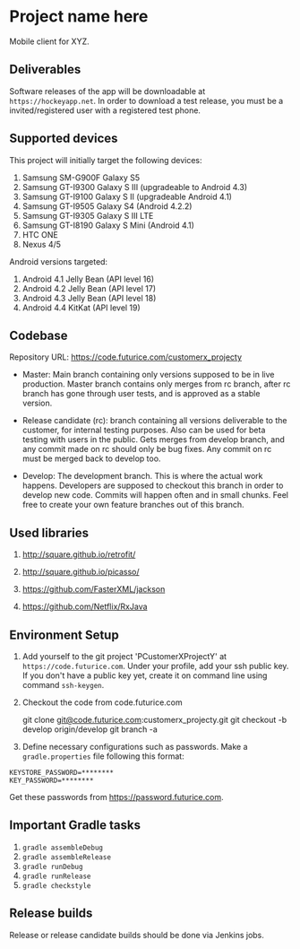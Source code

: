 
# Project name here

Mobile client for XYZ.

## Deliverables

Software releases of the app will be downloadable at `https://hockeyapp.net`.
In order to download a test release, you must be a invited/registered user with
a registered test phone.

## Supported devices

This project will initially target the following devices:

1.  Samsung SM-G900F Galaxy S5
2.  Samsung GT-I9300 Galaxy S III (upgradeable to Android 4.3)
3.  Samsung GT-I9100 Galaxy S II (upgradeable Android 4.1)
4.  Samsung GT-I9505 Galaxy S4 (Android 4.2.2)
5.  Samsung GT-I9305 Galaxy S III LTE
6.  Samsung GT-I8190 Galaxy S Mini (Android 4.1)
7.  HTC ONE
8.  Nexus 4/5

Android versions targeted:

1. Android 4.1 Jelly Bean (API level 16)
2. Android 4.2 Jelly Bean (API level 17)
3. Android 4.3 Jelly Bean (API level 18)
4. Android 4.4 KitKat (API level 19)

## Codebase

Repository URL: https://code.futurice.com/customerx_projecty

- Master: Main branch containing only versions supposed to be in live production.
Master branch contains only merges from rc branch, after rc branch has gone
through user tests, and is approved as a stable version.

- Release candidate (rc): branch containing all versions deliverable to the
customer, for internal testing purposes. Also can be used for beta testing
with users in the public. Gets merges from develop branch, and any commit
made on rc should only be bug fixes. Any commit on rc must be merged back to
develop too.

- Develop: The development branch. This is where the actual work happens.
Developers are supposed to checkout this branch in order to develop new code.
Commits will happen often and in small chunks.
Feel free to create your own feature branches out of this branch.

## Used libraries

1. http://square.github.io/retrofit/

2. http://square.github.io/picasso/

3. https://github.com/FasterXML/jackson

4. https://github.com/Netflix/RxJava

## Environment Setup

1.  Add yourself to the git project 'PCustomerXProjectY' at `https://code.futurice.com`.
Under your profile, add your ssh public key.
If you don't have a public key yet, create it on command line using command `ssh-keygen`.

2.  Checkout the code from code.futurice.com

    git clone git@code.futurice.com:customerx_projecty.git
    git checkout -b develop origin/develop
    git branch -a

3.  Define necessary configurations such as passwords.
    Make a `gradle.properties` file following this format:

```
KEYSTORE_PASSWORD=********
KEY_PASSWORD=********
```

Get these passwords from https://password.futurice.com.

## Important Gradle tasks

1. `gradle assembleDebug`
2. `gradle assembleRelease`
3. `gradle runDebug`
4. `gradle runRelease`
5. `gradle checkstyle`

## Release builds

Release or release candidate builds should be done via Jenkins jobs.

